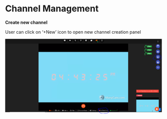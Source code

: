 # Channel Management

**Create new channel**

User can click on ‘+New’ icon to open new channel creation panel

![](../../../.gitbook/assets/image%20%2837%29.png)

